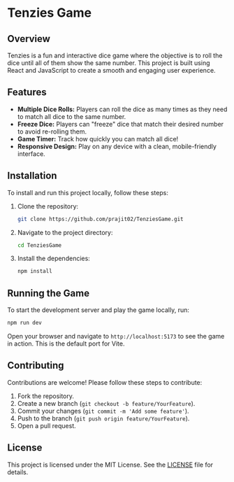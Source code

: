 # Tenzies Game

## Overview
Tenzies is a fun and interactive dice game where the objective is to roll the dice until all of them show the same number. This project is built using React and JavaScript to create a smooth and engaging user experience.

## Features
- **Multiple Dice Rolls:** Players can roll the dice as many times as they need to match all dice to the same number.
- **Freeze Dice:** Players can "freeze" dice that match their desired number to avoid re-rolling them.
- **Game Timer:** Track how quickly you can match all dice!
- **Responsive Design:** Play on any device with a clean, mobile-friendly interface.

## Installation
To install and run this project locally, follow these steps:

1. Clone the repository:
    ```bash
    git clone https://github.com/prajit02/TenziesGame.git
    ```
2. Navigate to the project directory:
    ```bash
    cd TenziesGame
    ```
3. Install the dependencies:
    ```bash
    npm install
    ```

## Running the Game
To start the development server and play the game locally, run:
```bash
npm run dev
```
Open your browser and navigate to `http://localhost:5173` to see the game in action. This is the default port for Vite.

## Contributing
Contributions are welcome! Please follow these steps to contribute:

1. Fork the repository.
2. Create a new branch (`git checkout -b feature/YourFeature`).
3. Commit your changes (`git commit -m 'Add some feature'`).
4. Push to the branch (`git push origin feature/YourFeature`).
5. Open a pull request.

## License
This project is licensed under the MIT License. See the [LICENSE](LICENSE) file for details.

